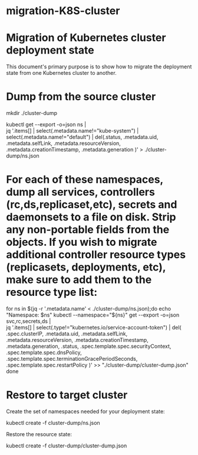 # migration-K8S-cluster

# **Migration of Kubernetes cluster deployment state**


This document's primary purpose is to show how to migrate the deployment state from one Kubernetes cluster to another. 

# Dump from the source cluster

mkdir ./cluster-dump


kubectl get --export -o=json ns | \
jq '.items[] |
	select(.metadata.name!="kube-system") |
	select(.metadata.name!="default") |
	del(.status,
        .metadata.uid,
        .metadata.selfLink,
        .metadata.resourceVersion,
        .metadata.creationTimestamp,
        .metadata.generation
    )' > ./cluster-dump/ns.json
    
    
# For each of these namespaces, dump all services, controllers (rc,ds,replicaset,etc), secrets and daemonsets to a file on disk. Strip any non-portable fields from the objects. If you wish to migrate additional controller resource types (replicasets, deployments, etc), make sure to add them to the resource type list:   
    
for ns in $(jq -r '.metadata.name' < ./cluster-dump/ns.json);do
    echo "Namespace: $ns"
    kubectl --namespace="${ns}" get --export -o=json svc,rc,secrets,ds | \
    jq '.items[] |
        select(.type!="kubernetes.io/service-account-token") |
        del(
            .spec.clusterIP,
            .metadata.uid,
            .metadata.selfLink,
            .metadata.resourceVersion,
            .metadata.creationTimestamp,
            .metadata.generation,
            .status,
            .spec.template.spec.securityContext,
            .spec.template.spec.dnsPolicy,
            .spec.template.spec.terminationGracePeriodSeconds,
            .spec.template.spec.restartPolicy
        )' >> "./cluster-dump/cluster-dump.json"
done




# Restore to target cluster

Create the set of namespaces needed for your deployment state:

kubectl create -f cluster-dump/ns.json

Restore the resource state:

kubectl create -f cluster-dump/cluster-dump.json

